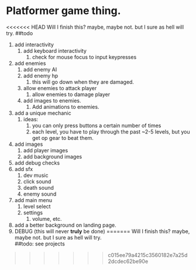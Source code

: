 # Platformer game thing.
<<<<<<< HEAD
Will I finish this? maybe, maybe not. but I sure as hell will try.
##todo
1. add interactivity
    1. add keyboard interactivity
        1. check for mouse focus to input keypresses
2. add enemies
    1. add enemy AI
    2. add enemy hp
       1. this will go down when they are damaged.
    3. allow enemies to attack player
        1. allow enemies to damage player
    4. add images to enemies.
       1. Add animations to enemies.
3. add a unique mechanic
    1. ideas:
        1. you can only press buttons a certain number of times
        2. each level, you have to play through the past ~2-5 levels, but you get op gear to beat them.
4. add images
    1. add player images
    2. add background images
5. add debug checks
6. add sfx
    1. dev music
    2. click sound
    3. death sound
    4. enemy sound
7. add main menu
    1. level select
    2. settings
        1. volume, etc.
8. add a better background on landing page.
9. DEBUG (this will never **truly** be done)
=======
Will I finish this? maybe, maybe not. but I sure as hell will try.  
##todo: see projects

>>>>>>> c015ee79a4215c3560182e7a25d2dcdec62be90e
